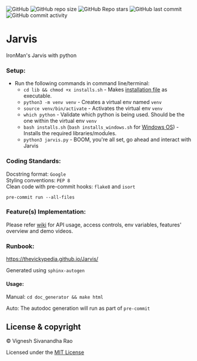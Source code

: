 ![GitHub](https://img.shields.io/github/license/thevickypedia/Jarvis) ![GitHub repo size](https://img.shields.io/github/repo-size/thevickypedia/Jarvis) ![GitHub Repo stars](https://img.shields.io/github/stars/thevickypedia/Jarvis) ![GitHub last commit](https://img.shields.io/github/last-commit/thevickypedia/Jarvis) ![GitHub commit activity](https://img.shields.io/github/commit-activity/y/thevickypedia/Jarvis)

# Jarvis
IronMan's Jarvis with python

### Setup:
   - Run the following commands in command line/terminal:
        - `cd lib && chmod +x installs.sh` - Makes [installation file](lib/installs.sh) as executable.
        - `python3 -m venv venv` - Creates a virtual env named `venv`
        - `source venv/bin/activate` - Activates the virtual env `venv`
        - `which python` - Validate which python is being used. Should be the one within the virtual env `venv`
        - `bash installs.sh` (`bash installs_windows.sh` for [Windows OS](https://github.com/thevickypedia/Jarvis/wiki#windows-os)) - Installs the required libraries/modules.
        - `python3 jarvis.py` - BOOM, you're all set, go ahead and interact with Jarvis

### Coding Standards:
Docstring format: `Google`<br>
Styling conventions: `PEP 8`<br>
Clean code with pre-commit hooks: `flake8` and `isort`

`pre-commit run --all-files`

### Feature(s) Implementation:
Please refer [wiki](https://github.com/thevickypedia/Jarvis/wiki) for API usage, access controls, env variables, features' overview and demo videos.

### Runbook:
https://thevickypedia.github.io/Jarvis/

Generated using `sphinx-autogen`

#### Usage:
Manual: `cd doc_generator && make html`

Auto: The autodoc generation will run as part of `pre-commit`

## License & copyright

&copy; Vignesh Sivanandha Rao

Licensed under the [MIT License](LICENSE)
